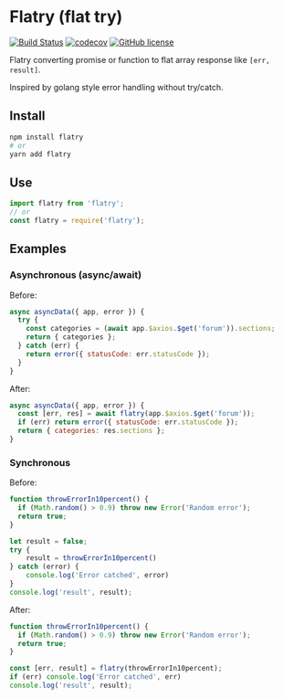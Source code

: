 # Flatry (flat try)

[![Build Status](https://travis-ci.org/ymatuhin/flatry.svg?branch=master)](https://travis-ci.org/ymatuhin/flatry)
[![codecov](https://codecov.io/gh/ymatuhin/flatry/branch/master/graph/badge.svg)](https://codecov.io/gh/ymatuhin/flatry)
[![GitHub license](https://img.shields.io/github/license/ymatuhin/flatry.svg)](https://github.com/ymatuhin/flatry/blob/master/LICENSE)

Flatry converting promise or function to flat array response like `[err, result]`.

Inspired by golang style error handling without try/catch.


## Install

```bash
npm install flatry
# or
yarn add flatry
```


## Use

```js
import flatry from 'flatry';
// or
const flatry = require('flatry');
```


## Examples

### Asynchronous (async/await)

Before:
```js
async asyncData({ app, error }) {
  try {
    const categories = (await app.$axios.$get('forum')).sections;
    return { categories };
  } catch (err) {
    return error({ statusCode: err.statusCode });
  }
}
```

After:
```js
async asyncData({ app, error }) {
  const [err, res] = await flatry(app.$axios.$get('forum'));
  if (err) return error({ statusCode: err.statusCode });
  return { categories: res.sections };
}
```


### Synchronous

Before:
```js
function throwErrorIn10percent() {
  if (Math.random() > 0.9) throw new Error('Random error');
  return true;
}

let result = false;
try {
    result = throwErrorIn10percent()
} catch (error) {
    console.log('Error catched', error)
}
console.log('result', result);
```

After:
```js
function throwErrorIn10percent() {
  if (Math.random() > 0.9) throw new Error('Random error');
  return true;
}

const [err, result] = flatry(throwErrorIn10percent);
if (err) console.log('Error catched', err)
console.log('result', result);
```
